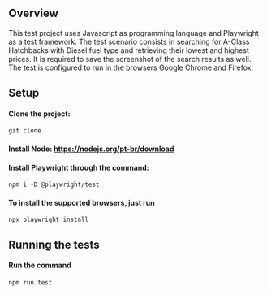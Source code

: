 
## Overview

This test project uses Javascript as programming language and Playwright as a test framework. 
The test scenario consists in searching for A-Class Hatchbacks with Diesel fuel type and retrieving their lowest and highest prices. It is required to save the screenshot of the search results as well. The test is configured to run in the browsers Google Chrome and Firefox.

## Setup

#### Clone the project:
```
git clone
```
#### Install Node: https://nodejs.org/pt-br/download

#### Install Playwright through the command:
```
npm i -D @playwright/test
```
#### To install the supported browsers, just run
```
npx playwright install
```

## Running the tests

#### Run the command
```
npm run test
```